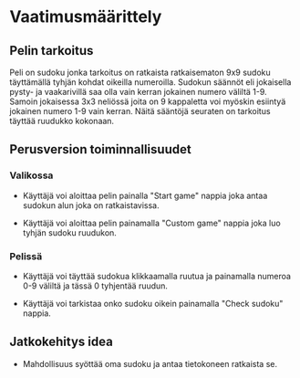 # Vaatimusmäärittely


## Pelin tarkoitus

Peli on sudoku jonka tarkoitus on ratkaista ratkaisematon 9x9 sudoku täyttämällä tyhjän kohdat oikeilla 
numeroilla. Sudokun säännöt eli jokaisella pysty- ja vaakarivillä saa olla vain kerran jokainen numero väliltä
1-9. Samoin jokaisessa 3x3 neliössä joita on 9 kappaletta voi myöskin esiintyä jokainen numero 1-9 vain kerran.
Näitä sääntöjä seuraten on tarkoitus täyttää ruudukko kokonaan.


## Perusversion toiminnallisuudet

### Valikossa

- Käyttäjä voi aloittaa pelin painalla "Start game" nappia joka antaa sudokun alun joka on ratkaistavissa.

- Käyttäjä voi aloittaa pelin painamalla "Custom game" nappia joka luo tyhjän sudoku ruudukon.

### Pelissä

- Käyttäjä voi täyttää sudokua klikkaamalla ruutua ja painamalla numeroa 0-9 väliltä ja tässä 0 tyhjentää ruudun.

- Käyttäjä voi tarkistaa onko sudoku oikein painamalla "Check sudoku" nappia.


## Jatkokehitys idea

- Mahdollisuus syöttää oma sudoku ja antaa tietokoneen ratkaista se.
